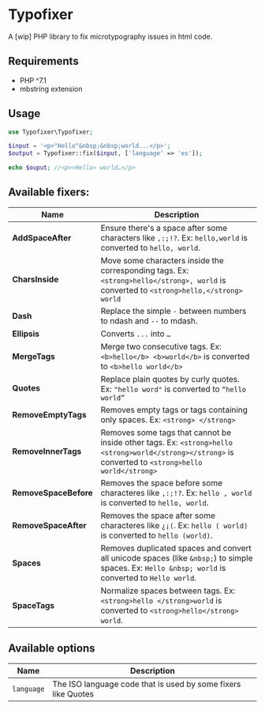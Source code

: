 # Typofixer

A [wip] PHP library to fix microtypography issues in html code.

## Requirements

* PHP ^7.1
* mbstring extension

## Usage

```php
use Typofixer\Typofixer;

$input = '<p>"Hello"&nbsp;&nbsp;world...</p>';
$output = Typofixer::fix($input, ['language' => 'es']);

echo $ouput; //<p>«Hello» world…</p>
```

## Available fixers:

Name | Description
-----|-------------
**AddSpaceAfter** | Ensure there's a space after some characters like `,:;!?`. Ex: `hello,world` is converted to `hello, world`.
**CharsInside** | Move some characters inside the corresponding tags. Ex: `<strong>hello</strong>, world` is converted to `<strong>hello,</strong> world`
**Dash** | Replace the simple `-` between numbers to ndash and `--` to mdash.
**Ellipsis** | Converts `...` into `…`
**MergeTags** | Merge two consecutive tags. Ex: `<b>hello</b> <b>world</b>` is converted to `<b>hello world</b>`
**Quotes** | Replace plain quotes by curly quotes. Ex: `"hello word"` is converted to `“hello world”`
**RemoveEmptyTags** | Removes empty tags or tags containing only spaces. Ex: `<strong> </strong>`
**RemoveInnerTags** | Removes some tags that cannot be inside other tags. Ex: `<strong>hello <strong>world</strong></strong>` is converted to `<strong>hello world</strong>`
**RemoveSpaceBefore** | Removes the space before some characteres like `,:;!?`. Ex: `hello , world` is converted to `hello, world`.
**RemoveSpaceAfter** | Removes the space after some characteres like `¿¡(`. Ex: `hello ( world)` is converted to `hello (world)`.
**Spaces** | Removes duplicated spaces and convert all unicode spaces (like `&nbsp;`) to simple spaces. Ex: `Hello &nbsp; world` is converted to `Hello world`.
**SpaceTags** | Normalize spaces between tags. Ex: `<strong>hello </strong>world` is converted to `<strong>hello</strong> world`.

## Available options

Name | Description
-----|-------------
`language` | The ISO language code that is used by some fixers like Quotes